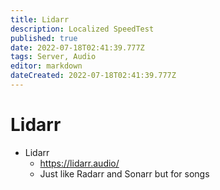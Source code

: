```yaml
---
title: Lidarr
description: Localized SpeedTest
published: true
date: 2022-07-18T02:41:39.777Z
tags: Server, Audio
editor: markdown
dateCreated: 2022-07-18T02:41:39.777Z
---
```

# Lidarr

- Lidarr
	- https://lidarr.audio/
	- Just like Radarr and Sonarr but for songs